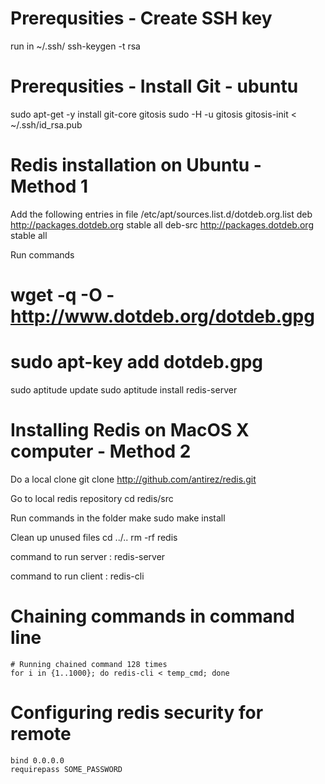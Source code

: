 Prerequsities - Create SSH key
==============================================
run in ~/.ssh/
ssh-keygen -t rsa

Prerequsities - Install Git - ubuntu
==============================================
sudo apt-get -y install git-core gitosis
sudo -H -u gitosis gitosis-init < ~/.ssh/id_rsa.pub


Redis installation on Ubuntu - Method 1
===========================================================================
Add the following entries in file /etc/apt/sources.list.d/dotdeb.org.list
deb http://packages.dotdeb.org stable all
deb-src http://packages.dotdeb.org stable all

Run commands
# wget -q -O - http://www.dotdeb.org/dotdeb.gpg 
# sudo apt-key add dotdeb.gpg
sudo aptitude update
sudo aptitude install redis-server
    


Installing Redis on MacOS X computer - Method 2
===========================================================================
Do a local clone
    git clone http://github.com/antirez/redis.git
    
Go to local redis repository 
    cd redis/src
    
Run commands in the folder
    make
    sudo make install

Clean up unused files
    cd ../..
    rm -rf redis

command to run server : 
    redis-server

command to run client : 
    redis-cli


Chaining commands in command line
===========================================================================
```
# Running chained command 128 times
for i in {1..1000}; do redis-cli < temp_cmd; done
```

Configuring redis security for remote
===========================================================================
```
bind 0.0.0.0
requirepass SOME_PASSWORD
```